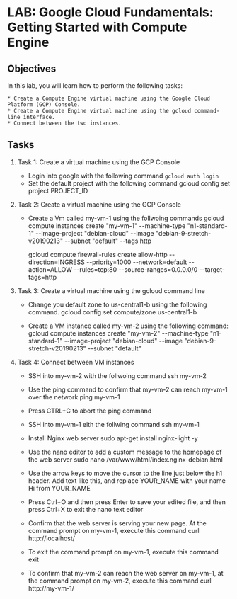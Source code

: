 # LAB: Google Cloud Fundamentals: Getting Started with Compute Engine

## Objectives

In this lab, you will learn how to perform the following tasks:

	* Create a Compute Engine virtual machine using the Google Cloud Platform (GCP) Console.
	* Create a Compute Engine virtual machine using the gcloud command-line interface.
	* Connect between the two instances.


## Tasks
1. Task 1: Create a virtual machine using the GCP Console
	- Login into google with the following command
		`gcloud auth login`
	- Set the default project with the following command
		gcloud config set project PROJECT_ID

2. Task 2: Create a virtual machine using the GCP Console
	- Create a Vm called my-vm-1 using the follwoing commands
		gcloud compute instances create "my-vm-1" --machine-type "n1-standard-1" --image-project "debian-cloud" --image "debian-9-stretch-v20190213" --subnet "default" --tags http

		gcloud compute firewall-rules create allow-http --direction=INGRESS --priority=1000 --network=default --action=ALLOW --rules=tcp:80 --source-ranges=0.0.0.0/0 --target-tags=http

3. Task 3: Create a virtual machine using the gcloud command line
	- Change you default zone to us-central1-b using the following command.
		gcloud config set compute/zone us-central1-b

	- Create a VM instance called my-vm-2 using the following command:
		gcloud compute instances create "my-vm-2" --machine-type "n1-standard-1" --image-project "debian-cloud" --image "debian-9-stretch-v20190213" --subnet "default"

4. Task 4: Connect between VM instances
	- SSH into my-vm-2 with the follwoing command
		ssh my-vm-2

	- Use the ping command to confirm that my-vm-2 can reach my-vm-1 over the network
		ping my-vm-1

	- Press CTRL+C to abort the ping command

	- SSH into my-vm-1 eith the follwing command
		ssh my-vm-1

	- Install Nginx web server
		sudo apt-get install nginx-light -y

	- Use the nano editor to add a custom message to the homepage of the web server
		sudo nano /var/www/html/index.nginx-debian.html

	- Use the arrow keys to move the cursor to the line just below the h1 header. Add text like this, and replace YOUR_NAME with your name
		Hi from YOUR_NAME

	- Press Ctrl+O and then press Enter to save your edited file, and then press Ctrl+X to exit the nano text editor

	- Confirm that the web server is serving your new page. At the command prompt on my-vm-1, execute this command
		curl http://localhost/

	- To exit the command prompt on my-vm-1, execute this command
		exit

	- To confirm that my-vm-2 can reach the web server on my-vm-1, at the command prompt on my-vm-2, execute this command
		curl http://my-vm-1/